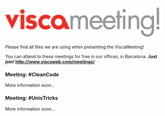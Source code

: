 ![alt text](https://raw.githubusercontent.com/Viscaweb/ViscaMeeting-Examples/master/logo.png "ViscaMeeting")
---

Please find all files we are using when presenting the ViscaMeeting!

You can attend to these meetings for free in our offices, in Barcelona. 
**Just join! http://www.viscaweb.com/meetings/**

### Meeting: #CleanCode
More information soon...

### Meeting: #UnixTricks
More information soon...